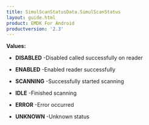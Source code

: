 ```yaml
---
title: SimulScanStatusData.SimulScanStatus
layout: guide.html
product: EMDK For Android
productversion: '2.3'
---
```




**Values:**

* **DISABLED** -Disabled called successfully on reader

* **ENABLED** -Enabled reader successfully

* **SCANNING** -Successfully started scanning

* **IDLE** -Finished scanning

* **ERROR** -Error occurred

* **UNKNOWN** -Unknown status











